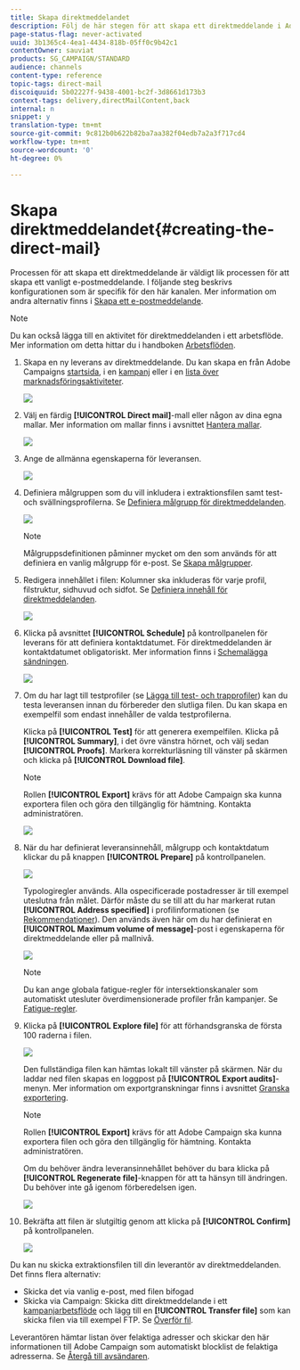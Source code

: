 ```yaml
---
title: Skapa direktmeddelandet
description: Följ de här stegen för att skapa ett direktmeddelande i Adobe Campaign.
page-status-flag: never-activated
uuid: 3b1365c4-4ea1-4434-818b-05ff0c9b42c1
contentOwner: sauviat
products: SG_CAMPAIGN/STANDARD
audience: channels
content-type: reference
topic-tags: direct-mail
discoiquuid: 5b02227f-9438-4001-bc2f-3d8661d173b3
context-tags: delivery,directMailContent,back
internal: n
snippet: y
translation-type: tm+mt
source-git-commit: 9c812b0b622b82ba7aa382f04edb7a2a3f717cd4
workflow-type: tm+mt
source-wordcount: '0'
ht-degree: 0%

---
```



# Skapa direktmeddelandet{#creating-the-direct-mail}

Processen för att skapa ett direktmeddelande är väldigt lik processen för att skapa ett vanligt e-postmeddelande. I följande steg beskrivs konfigurationen som är specifik för den här kanalen. Mer information om andra alternativ finns i [Skapa ett e-postmeddelande](../../channels/using/creating-an-email.md).

>[!NOTE]
>
>Du kan också lägga till en aktivitet för direktmeddelanden i ett arbetsflöde. Mer information om detta hittar du i handboken [Arbetsflöden](../../automating/using/direct-mail-delivery.md).

1. Skapa en ny leverans av direktmeddelande. Du kan skapa en från Adobe Campaigns [startsida](../../start/using/interface-description.md#home-page), i en [kampanj](../../start/using/marketing-activities.md#creating-a-marketing-activity) eller i en [lista över marknadsföringsaktiviteter](../../start/using/programs-and-campaigns.md#creating-a-campaign).

   ![](assets/direct_mail_1.png)

1. Välj en färdig **[!UICONTROL Direct mail]**-mall eller någon av dina egna mallar. Mer information om mallar finns i avsnittet [Hantera mallar](../../start/using/marketing-activity-templates.md).

   ![](assets/direct_mail_2.png)

1. Ange de allmänna egenskaperna för leveransen.

   ![](assets/direct_mail_3.png)

1. Definiera målgruppen som du vill inkludera i extraktionsfilen samt test- och svällningsprofilerna. Se [Definiera målgrupp för direktmeddelanden](../../channels/using/defining-the-direct-mail-audience.md).

   ![](assets/direct_mail_4.png)

   >[!NOTE]
   >
   >Målgruppsdefinitionen påminner mycket om den som används för att definiera en vanlig målgrupp för e-post. Se [Skapa målgrupper](../../audiences/using/creating-audiences.md).

1. Redigera innehållet i filen: Kolumner ska inkluderas för varje profil, filstruktur, sidhuvud och sidfot. Se [Definiera innehåll för direktmeddelanden](../../channels/using/defining-the-direct-mail-content.md).

   ![](assets/direct_mail_5.png)

1. Klicka på avsnittet **[!UICONTROL Schedule]** på kontrollpanelen för leverans för att definiera kontaktdatumet. För direktmeddelanden är kontaktdatumet obligatoriskt. Mer information finns i [Schemalägga sändningen](../../sending/using/about-scheduling-messages.md).

   ![](assets/direct_mail_8.png)

1. Om du har lagt till testprofiler (se [Lägga till test- och trapprofiler](../../channels/using/defining-the-direct-mail-audience.md#adding-test-and-trap-profiles)) kan du testa leveransen innan du förbereder den slutliga filen. Du kan skapa en exempelfil som endast innehåller de valda testprofilerna.

   Klicka på **[!UICONTROL Test]** för att generera exempelfilen. Klicka på **[!UICONTROL Summary]**, i det övre vänstra hörnet, och välj sedan **[!UICONTROL Proofs]**. Markera korrekturläsning till vänster på skärmen och klicka på **[!UICONTROL Download file]**.

   >[!NOTE]
   >
   >Rollen **[!UICONTROL Export]** krävs för att Adobe Campaign ska kunna exportera filen och göra den tillgänglig för hämtning. Kontakta administratören.

   ![](assets/direct_mail_19.png)

1. När du har definierat leveransinnehåll, målgrupp och kontaktdatum klickar du på knappen **[!UICONTROL Prepare]** på kontrollpanelen.

   ![](assets/direct_mail_16.png)

   Typologiregler används. Alla ospecificerade postadresser är till exempel uteslutna från målet. Därför måste du se till att du har markerat rutan **[!UICONTROL Address specified]** i profilinformationen (se [Rekommendationer](../../channels/using/about-direct-mail.md#recommendations)). Den används även här om du har definierat en **[!UICONTROL Maximum volume of message]**-post i egenskaperna för direktmeddelande eller på mallnivå.

   ![](assets/direct_mail_25.png)

   >[!NOTE]
   >
   >Du kan ange globala fatigue-regler för intersektionskanaler som automatiskt utesluter överdimensionerade profiler från kampanjer. Se [Fatigue-regler](../../sending/using/fatigue-rules.md).

1. Klicka på **[!UICONTROL Explore file]** för att förhandsgranska de första 100 raderna i filen.

   ![](assets/direct_mail_18.png)

   Den fullständiga filen kan hämtas lokalt till vänster på skärmen. När du laddar ned filen skapas en loggpost på **[!UICONTROL Export audits]**-menyn. Mer information om exportgranskningar finns i avsnittet [Granska exportering](../../administration/using/auditing-export-logs.md).

   >[!NOTE]
   >
   >Rollen **[!UICONTROL Export]** krävs för att Adobe Campaign ska kunna exportera filen och göra den tillgänglig för hämtning. Kontakta administratören.

   Om du behöver ändra leveransinnehållet behöver du bara klicka på **[!UICONTROL Regenerate file]**-knappen för att ta hänsyn till ändringen. Du behöver inte gå igenom förberedelsen igen.

   ![](assets/direct_mail_21.png)

1. Bekräfta att filen är slutgiltig genom att klicka på **[!UICONTROL Confirm]** på kontrollpanelen.

   ![](assets/direct_mail_20.png)

Du kan nu skicka extraktionsfilen till din leverantör av direktmeddelanden. Det finns flera alternativ:

* Skicka det via vanlig e-post, med filen bifogad
* Skicka via Campaign: Skicka ditt direktmeddelande i ett [kampanjarbetsflöde](../../automating/using/direct-mail-delivery.md) och lägg till en **[!UICONTROL Transfer file]** som kan skicka filen via till exempel FTP. Se [Överför fil](../../automating/using/transfer-file.md).

Leverantören hämtar listan över felaktiga adresser och skickar den här informationen till Adobe Campaign som automatiskt blocklist de felaktiga adresserna. Se [Återgå till avsändaren](../../channels/using/return-to-sender.md).
